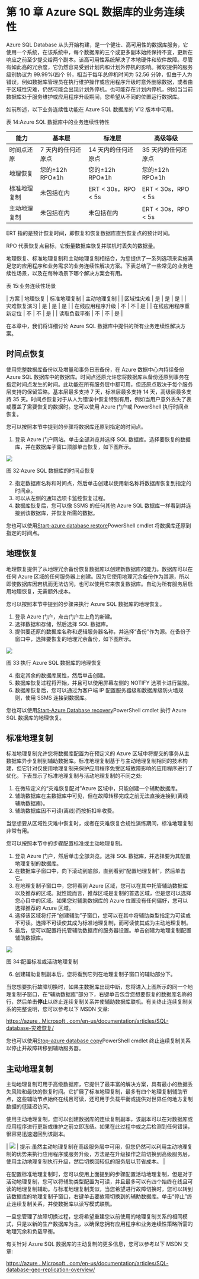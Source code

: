 # 第 10 章 Azure SQL 数据库的业务连续性

Azure SQL Database 从头开始构建，是一个健壮、高可用性的数据库服务，它使用一个系统，在该系统中，每个数据库的三个或更多副本始终保持不变，更新在响应之前至少提交给两个副本。该高可用性系统解决了本地硬件和软件故障。尽管有如此高的冗余度，它仍然容易受到计划内和计划外停机的影响。微软提供的服务级别协议为 99.99%(四个 9)，相当于每年总停机时间为 52.56 分钟，但由于人为错误，例如数据库管理员在执行维护操作或应用程序升级时意外删除数据，或者由于区域性灾难，仍然可能会出现计划外停机。也可能存在计划内停机，例如当当前数据库处于服务维护或应用程序升级期间，您希望从不同的位置运行数据库。

如前所述，以下业务连续性功能在 Azure SQL 数据库的 V12 版本中可用。

表 14:Azure SQL 数据库中的业务连续性特性

| 能力 | 基本层 | 标准层 | 高级等级 |
| --- | --- | --- | --- |
| 时间点还原 | 7 天内的任何还原点 | 14 天内的任何还原点 | 35 天内的任何还原点 |
| 地理恢复 | 您的±12h RPO±1h | 您的±12h RPO±1h | 您的±12h RPO±1h |
| 标准地理复制 | 未包括在内 | ERT < 30s，RPO < 5s | ERT < 30s，RPO < 5s |
| 主动地理复制 | 未包括在内 | 未包括在内 | ERT < 30s，RPO < 5s |

ERT 指的是预计恢复时间，即恢复和恢复数据库直到恢复点的预计时间。

RPO 代表恢复点目标，它衡量数据库恢复并联机时丢失的数据量。

地理恢复、标准地理复制和主动地理复制相结合，为您提供了一系列选项来实施满足您的应用程序和业务需求的业务连续性解决方案。下表总结了一些常见的业务连续性场景，以及在每种场景下哪个解决方案会有用。

表 15:业务连续性场景

| 方案 | 地理恢复 | 标准地理复制 | 主动地理复制 |
| 区域性灾难 | 是 | 是 | 是 |
| 灾难恢复演习 | 是 | 是 | 是 |
| 在线应用程序升级 | 不 | 不 | 是 |
| 在线应用程序重新定位 | 不 | 不 | 是 |
| 读取负载平衡 | 不 | 不 | 是 |

在本章中，我们将详细讨论 Azure SQL 数据库中提供的所有业务连续性解决方案。

## 时间点恢复

使用完整数据库备份以及增量和事务日志备份，在 Azure 数据中心内持续备份 Azure SQL 数据库中的数据库。时间点还原允许您将数据库从备份还原到事务在指定时间点发生的时间。此功能在所有服务层中都可用，但还原点取决于每个服务层支持的保留策略。基本层最多支持 7 天，标准层最多支持 14 天，高级层最多支持 35 天。时间点恢复对于从人为错误中恢复特别有用，例如当用户意外丢失了表或覆盖了需要恢复的数据时。您可以使用 Azure 门户或 PowerShell 执行时间点恢复。

您可以按照本节中提到的步骤将数据库还原到指定的时间点。

1.  登录 Azure 门户网站。单击全部浏览并选择 SQL 数据库。选择要恢复的数据库，并在数据库子窗口顶部单击恢复，如下图所示。

![](img/image038.jpg)

图 32:Azure SQL 数据库的时间点恢复

2.  指定数据库名称和时间点，然后单击创建以使用新名称将数据库恢复到指定的时间点。
3.  可以从左侧的通知选项卡监控恢复过程。
4.  数据库恢复后，您可以像 SSMS 的任何其他 Azure SQL 数据库一样看到并连接到该数据库，并恢复所需的数据。

您也可以使用[Start-azure database restore](https://msdn.microsoft.com/library/dn720218.aspx?f=255&MSPPError=-2147217396)PowerShell cmdlet 将数据库还原到指定的时间点。

## 地理恢复

地理恢复提供了从地理冗余备份恢复数据库以创建新数据库的能力。数据库可以在任何 Azure 区域的任何服务器上创建。因为它使用地理冗余备份作为其源，所以即使数据库因宕机而无法访问，也可以使用它来恢复数据库。自动为所有服务层启用地理恢复，无需额外成本。

您可以按照本节中提到的步骤来执行 Azure SQL 数据库的地理恢复。

1.  登录 Azure 门户，点击门户左上角的新建。
2.  选择数据和存储，然后选择 SQL 数据库。
3.  提供要还原的数据库名称和逻辑服务器名称，并选择“备份”作为源。在备份子窗口中，选择要恢复的地理冗余备份，如下图所示。

![](img/image039.jpg)

图 33:执行 Azure SQL 数据库的地理恢复

4.  指定其余的数据库属性，然后单击创建。
5.  数据库恢复过程将开始，并且可以使用屏幕左侧的 NOTIFY 选项卡进行监控。
6.  数据库恢复后，您可以通过为客户端 IP 配置服务器级和数据库级防火墙规则，使用 SSMS 连接到数据库。

您也可以使用[Start-Azure Database recovery](https://msdn.microsoft.com/library/azure/dn720224.aspx)PowerShell cmdlet 执行 Azure SQL 数据库的地理恢复。

## 标准地理复制

标准地理复制允许您将数据库配置为在预定义的 Azure 区域中将提交的事务从主数据库异步复制到辅助数据库。标准地理复制基于与主动地理复制相同的技术构建，但它针对仅使用地理复制来保护应用程序免受区域故障影响的应用程序进行了优化。下表显示了标准地理复制与活动地理复制的不同之处:

1.  在微软定义的“灾难恢复配对”Azure 区域中，只能创建一个辅助数据库。
2.  辅助数据库在主数据库中可见，但在故障转移完成之前无法直接连接到(离线辅助数据库)。
3.  辅助数据库因不可读(离线)而按折扣率收费。

当您想要从区域性灾难中恢复时，或者在灾难恢复合规性演练期间，标准地理复制非常有用。

您可以按照本节中的步骤配置标准或主动地理复制。

1.  登录 Azure 门户，然后单击全部浏览。选择 SQL 数据库，并选择要为其配置地理复制的数据库。
2.  在数据库子窗口中，向下滚动到底部，直到看到“配置地理复制”，然后单击它。
3.  在地理复制子窗口中，您将看到 Azure 区域，您可以在其中托管辅助数据库以及推荐的区域。就性能而言，推荐区域是复制的首选区域，但是您可以选择您心目中的区域。如果您对辅助数据库的 Azure 位置没有任何偏好，您可以选择推荐的 Azure 区域。
4.  选择该区域将打开“创建辅助”子窗口，您可以在其中将辅助类型指定为可读或不可读。选择不可读使其成为标准地理复制，而可读使其成为主动地理复制。
5.  最后，您可以配置将托管辅助数据库的服务器设置。单击创建为地理复制配置辅助数据库。

![](img/image040.jpg)

图 34:配置标准或活动地理复制

6.  创建辅助复制副本后，您将看到它列在地理复制子窗口的辅助部分下。

当您想要执行故障切换时，如果主数据库出现中断，您将进入上图所示的同一个地理复制子窗口，在“辅助数据库”部分下，右键单击包含您想要恢复的数据库名称的行，然后单击**停止**以终止连续复制关系并使辅助数据库联机。有关终止连续复制关系的完整说明，您可以参考以下 MSDN 文章:

[https://azure . Microsoft . com/en-us/documentation/articles/SQL-database-灾难恢复/](https://azure.microsoft.com/en-us/documentation/articles/sql-database-disaster-recovery/)

您也可以使用[Stop-azure database copy](https://msdn.microsoft.com/library/dn720223)PowerShell cmdlet 终止连续复制关系以停止并故障转移到辅助服务器。

## 主动地理复制

主动地理复制可用于高级数据库，它提供了最丰富的解决方案，具有最小的数据丢失风险和最快的恢复时间。它扩展了标准地理复制，最多有四个地理复制辅助节点，这些辅助节点始终在线且可读，还可用于负载平衡或提供对世界任何地方复制数据的低延迟访问。

使用主动地理复制，您可以创建数据库的连续复制副本，该副本可以在对数据库或应用程序进行更新或维护之前立即冻结。如果在此过程中或之后检测到任何错误，很容易迅速退回到该副本。

| ![](img/tip.png) | 提示:虽然主动地理复制在高级服务层中可用，但您仍然可以利用主动地理复制的优势来执行应用程序或服务升级，方法是在升级操作之前切换到高级服务层，使用主动地理复制执行升级，然后切换回较低的服务层以节省成本。 |

在配置标准地理复制时，您可以使用上面提到的步骤配置活动地理复制，但是对于活动地理复制，您可以将辅助类型配置为可读，并且最多可以有四个始终在线且可读的地理复制辅助。与标准地理复制类似，当您希望进行故障切换时，您可以转到该数据库的地理复制子窗口，右键单击要故障切换到的辅助数据库。单击“停止”终止连续复制关系，并使数据库以读写模式联机。

一旦您管理了故障切换过程，您将希望重建您以前使用的地理复制关系的相同模式，只是以新的生产数据库为主，以确保您拥有应用程序和业务连续性策略所需的地理冗余和负载平衡。

有关针对 Azure SQL 数据库的主动复制的更多信息，您可以参考以下 MSDN 文章:

[https://azure . Microsoft . com/en-us/documentation/articles/SQL-database-geo-replication-overview/](https://azure.microsoft.com/en-us/documentation/articles/sql-database-geo-replication-overview/)